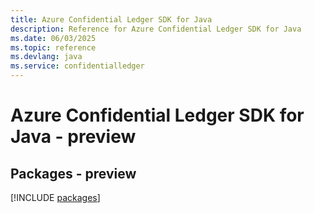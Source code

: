 ```yaml
---
title: Azure Confidential Ledger SDK for Java
description: Reference for Azure Confidential Ledger SDK for Java
ms.date: 06/03/2025
ms.topic: reference
ms.devlang: java
ms.service: confidentialledger
---
```

# Azure Confidential Ledger SDK for Java - preview
## Packages - preview
[!INCLUDE [packages](confidential-ledger-index.md)]